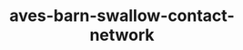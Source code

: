 ---
title: aves-barn-swallow-contact-network
categories:
  - /categories/animal-social-networks
  - /categories/biological-networks
about: Real-world animal interaction network data sets. Animal interaction data from published studies of wild, captive, and domesticated animals.
source: https://bansallab.github.io/asnr/data.html

nodes: 17
edges: 53
density: 0.389706
max-degree: 11
min-degree: 1
avg-degree: 6
---